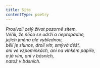 ```yaml
---
title: Síto
contentType: poetry
---
```


<section>

_Prosívali celý život pozorně sítem.  
Věřili, že něco se udrží a nepropadne,  
jejich jména ale vyblednou,  
bělí je slunce, drolí vítr, smývá déšť,  
ani ve vzpomínkách, ani na vlhkém papíře,  
a já vím, ani v básních,  
natož v básních._

</section>
